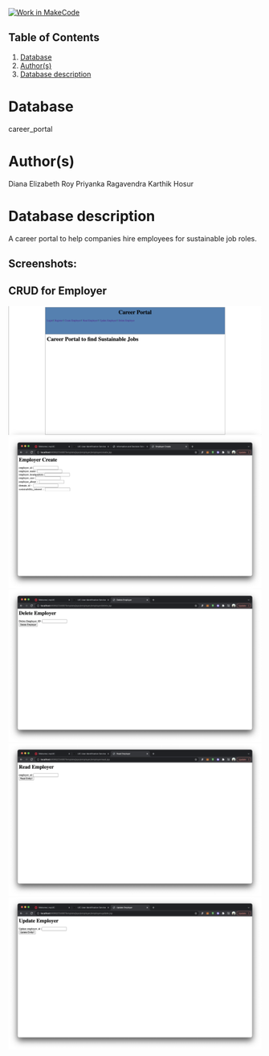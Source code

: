 [![Work in MakeCode](https://classroom.github.com/assets/work-in-make-code-c53f0c86300af1a64cdd5dc830e2509efd17c8cb483a722cacaee84d10eb8ec9.svg)](https://classroom.github.com/online_ide?assignment_repo_id=5859288&assignment_repo_type=AssignmentRepo)
## Table of Contents
1. [Database](#database)
1. [Author(s)](#author)
1. [Database description](#description)
 
# Database
career_portal 

# Author(s)
Diana Elizabeth Roy
Priyanka Ragavendra
Karthik Hosur 

# Database description
A career portal to help companies hire employees for sustainable job roles. 

## Screenshots:

## CRUD for Employer

![Alt text](/documentation/Screenshots/homepage.png?raw=true)
![Alt text](/documentation/Screenshots/Employer/create.png?raw=true)
![Alt text](/documentation/Screenshots/Employer/delete.png?raw=true)
![Alt text](/documentation/Screenshots/Employer/read.png?raw=true)
![Alt text](/documentation/Screenshots/Employer/update.png?raw=true)
